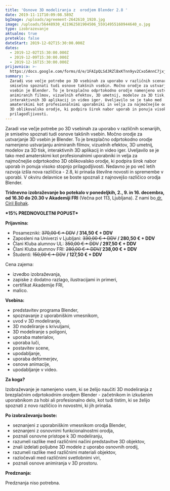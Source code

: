```yaml
---
title: 'Osnove 3D modeliranja z  orodjem Blender 2.8 '
date: 2019-11-11T10:09:08.589Z
bgImage: /uploads/agreement-2642610_1920.jpg
image: /uploads/56448930_421962581904506_55914955160944640_o.jpg
type: izobrazevanje
aktualno: true
preteklo: false
dateStart: 2019-12-02T15:30:00.000Z
dates:
  - 2019-12-02T15:30:00.000Z
  - 2019-12-09T15:30:00.000Z
  - 2019-12-16T15:30:00.000Z
prijavnica: >-
  https://docs.google.com/forms/d/e/1FAIpQLSdJRZlBxKTnn9yv2Cxo5AnnC7jxj6AOotsi08RfWshg6Y4XBw/viewform?usp=sf_link
summary: >-
  Zaradi vse večje potrebe po 3D vsebinah za uporabo v različnih scenarijih, je
  smiselno spoznati tudi osnove takšnih vsebin. Močno orodje za ustvarjanje 3D
  vsebin je Blender. To je brezplačno odprtokodno orodje namenjeno ustvarjanju
  animiranih filmov, vizuelnih efektov, 3D umetnij, modelov za 3D tisk,
  interaktivnih 3D aplikacij in video iger. Uveljavilo se je tako med
  amaterskimi kot profesionalnimi uporabniki in velja za najmočnejše odprtokodno
  3D oblikovalsko orodje, ki podpira širok nabor uporab in ponuja visoko stopnjo
  prilagodljivosti.
---
```

Zaradi vse večje potrebe po 3D vsebinah za uporabo v različnih scenarijih, je smiselno spoznati tudi osnove takšnih vsebin. Močno orodje za ustvarjanje 3D vsebin je Blender. To je brezplačno odprtokodno orodje namenjeno ustvarjanju animiranih filmov, vizuelnih efektov, 3D umetnij, modelov za 3D tisk, interaktivnih 3D aplikacij in video iger. Uveljavilo se je tako med amaterskimi kot profesionalnimi uporabniki in velja za najmočnejše odprtokodno 3D oblikovalsko orodje, ki podpira širok nabor uporab in ponuja visoko stopnjo prilagodljivosti. Nedavno je po več letih razvoja izšla nova različica - 2.8, ki prinaša številne novosti in spremembe v uporabi. V okviru delavnice se boste spoznali z najnovejšo različico orodja Blender.

**Tridnevno izobraževanje bo potekalo v ponedeljkih, 2., 9. in 16. decembra, od 16.30 do 20.30 v Akademiji FRI** (Večna pot 113, Ljubljana). Z nami bo[ dr. Ciril Bohak](https://akademijafri.si/izvajalci/ciril-bohak/).

**\*15% PREDNOVOLETNI POPUST\***

**Prijavnina:**

* Posamezniki: <strike>370,00 € + DDV</strike> **/ 314,50 € + DDV**
* Zaposleni na Univerzi  v Ljubljani: <strike>330,00 € + DDV</strike> **/ 280,50 € + DDV**
* Člani Kluba alumnov UL: <strike>350,00 € + DDV</strike> **/ 297,50 € + DDV**
* Člani Kluba alumnov FRI: <strike>280,00 € + DDV</strike>**/ 238,00 € + DDV**
* Študenti: <strike>150,00 € + DDV</strike> **/ 127,50 € + DDV**

Cena zajema:

* izvedbo izobraževanja,
* zapiske z dodatno razlago, ilustracijami in primeri,
* certifikat Akademije FRI,
* malico.

**Vsebina:**

* predstavitev programa Blender,
* spoznavanje z uporabniškim vmesnikom,
* uvod v 3D modeliranje,
* 3D modeliranje s krivuljami,
* 3D modeliranje s poligoni,
* uporaba materialov,
* uporaba luči,
* postavitev scene,
* upodabljanje,
* uporaba deformerjev,
* osnove animacije,
* upodabljanje v video.

**Za koga?**

Izobraževanje je namenjeno vsem, ki se želijo naučiti 3D modeliranja z brezplačnim odprtokodnim orodjem Blender - začetnikom in izkušenim uporabnikom za hobi ali profesionalno delo, kot tudi tistim, ki se želijo spoznati z novo različico in novostmi, ki jih prinaša.

**Po izobraževanju boste:**

* seznanjeni z uporabniškim vmesnikom orodja Blender,
* seznanjeni z osnovnimi funkcionalnostmi orodja,
* poznali osnovne pristope k 3D modeliranju,
* razumeli razlike med različnimi načini predstavitve 3D objektov,
* znali izdelati poljubne 3D modele z uporabo osnovnih orodij,
* razumeli razlike med različnimi materiali objektov,
* razločevali med različnimi svetlobnimi viri,
* poznali osnove animiranja v 3D prostoru.

**Predznanja:**

Predznanja niso potrebna.

